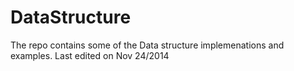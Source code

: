 DataStructure
=============
The repo contains some of the Data structure implemenations and examples.
Last edited on Nov 24/2014


